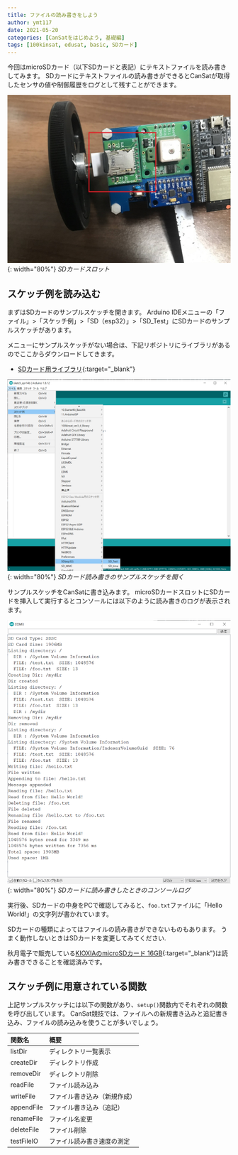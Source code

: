 ```yaml
---
title: ファイルの読み書きをしよう
author: ymt117
date: 2021-05-20
categories: [CanSatをはじめよう, 基礎編]
tags: [100kinsat, edusat, basic, SDカード]
---
```


今回はmicroSDカード（以下SDカードと表記）にテキストファイルを読み書きしてみます。
SDカードにテキストファイルの読み書きができるとCanSatが取得したセンサの値や制御履歴をログとして残すことができます。

![sd-slot](/assets/img/post/sd-card-sample/sd-slot.jpg){: width="80%"}
_SDカードスロット_

## スケッチ例を読み込む

まずはSDカードのサンプルスケッチを開きます。
Arduino IDEメニューの「ファイル」>「スケッチ例」>「SD（esp32）」>「SD_Test」にSDカードのサンプルスケッチがあります。

メニューにサンプルスケッチがない場合は、下記リポジトリにライブラリがあるのでここからダウンロードしてきます。

- [SDカード用ライブラリ](https://github.com/espressif/arduino-esp32/tree/master/libraries/SD){:target="_blank"}

![sd-sample-sketch](/assets/img/post/sd-card-sample/sd-sample.png){: width="80%"}
_SDカード読み書きのサンプルスケッチを開く_

サンプルスケッチをCanSatに書き込みます。
microSDカードスロットにSDカードを挿入して実行するとコンソールには以下のように読み書きのログが表示されます。

![sd-sample-sketch-console](/assets/img/post/sd-card-sample/sd-sample-console.png){: width="80%"}
_SDカードに読み書きしたときのコンソールログ_

実行後、SDカードの中身をPCで確認してみると、`foo.txt`ファイルに「Hello World!」の文字列が書かれています。

SDカードの種類によってはファイルの読み書きができないものもあります。
うまく動作しないときはSDカードを変更してみてください.

秋月電子で販売している[KIOXIAのmicroSDカード 16GB](https://akizukidenshi.com/catalog/g/gS-15845/){:target="_blank"}は読み書きできることを確認済みです。

## スケッチ例に用意されている関数

上記サンプルスケッチには以下の関数があり、`setup()`関数内でそれぞれの関数を呼び出しています。
CanSat競技では、ファイルへの新規書き込みと追記書き込み、ファイルの読み込みを使うことが多いでしょう。

|関数名|概要|
|:---|:---|
|listDir|ディレクトリ一覧表示|
|createDir|ディレクトリ作成|
|removeDir|ディレクトリ削除|
|readFile|ファイル読み込み|
|writeFile|ファイル書き込み（新規作成）|
|appendFile|ファイル書き込み（追記）|
|renameFile|ファイル名変更|
|deleteFile|ファイル削除|
|testFileIO|ファイル読み書き速度の測定|


